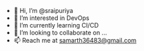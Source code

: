 - 👋 Hi, I’m @sraipuriya
- 👀 I’m interested in DevOps
- 🌱 I’m currently learning CI/CD
- 💞️ I’m looking to collaborate on ...
- 📫 Reach me at samarth36483@gmail.com

<!---
sraipuriya/sraipuriya is a ✨ special ✨ repository because its `README.md` (this file) appears on your GitHub profile.
You can click the Preview link to take a look at your changes.
--->
